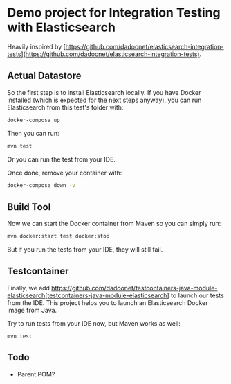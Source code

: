 # Demo project for Integration Testing with Elasticsearch

Heavily inspired by [https://github.com/dadoonet/elasticsearch-integration-tests](https://github.com/dadoonet/elasticsearch-integration-tests).


## Actual Datastore

So the first step is to install Elasticsearch locally.
If you have Docker installed (which is expected for the next steps anyway), you can run Elasticsearch from this test's folder with:

```sh
docker-compose up
```

Then you can run:

```sh
mvn test
```

Or you can run the test from your IDE.

Once done, remove your container with:

```sh
docker-compose down -v
```



## Build Tool

Now we can start the Docker container from Maven so you can simply run:

```sh
mvn docker:start test docker:stop
```

But if you run the tests from your IDE, they will still fail.



## Testcontainer

Finally, we add https://github.com/dadoonet/testcontainers-java-module-elasticsearch[testcontainers-java-module-elasticsearch] to
launch our tests from the IDE. This project helps you to launch an Elasticsearch Docker image from Java.

Try to run tests from your IDE now, but Maven works as well:

```
mvn test
```



## Todo

* Parent POM?
